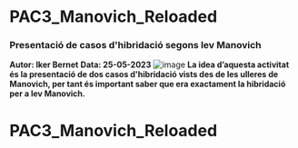 # PAC3_Manovich_Reloaded
### Presentació de casos d'hibridació segons lev Manovich
**Autor: Iker Bernet**
**Data: 25-05-2023**
![image](https://github.com/IkerBernet/PAC3_Manovich_Reloaded/assets/132346580/df1b0377-4d6c-492b-ac6a-e5b19d6385f0)
**La idea d’aquesta activitat és la presentació de dos casos d'hibridació vists des de les ulleres de Manovich, per tant és important saber que era exactament la hibridació per a lev Manovich.**
# PAC3_Manovich_Reloaded
